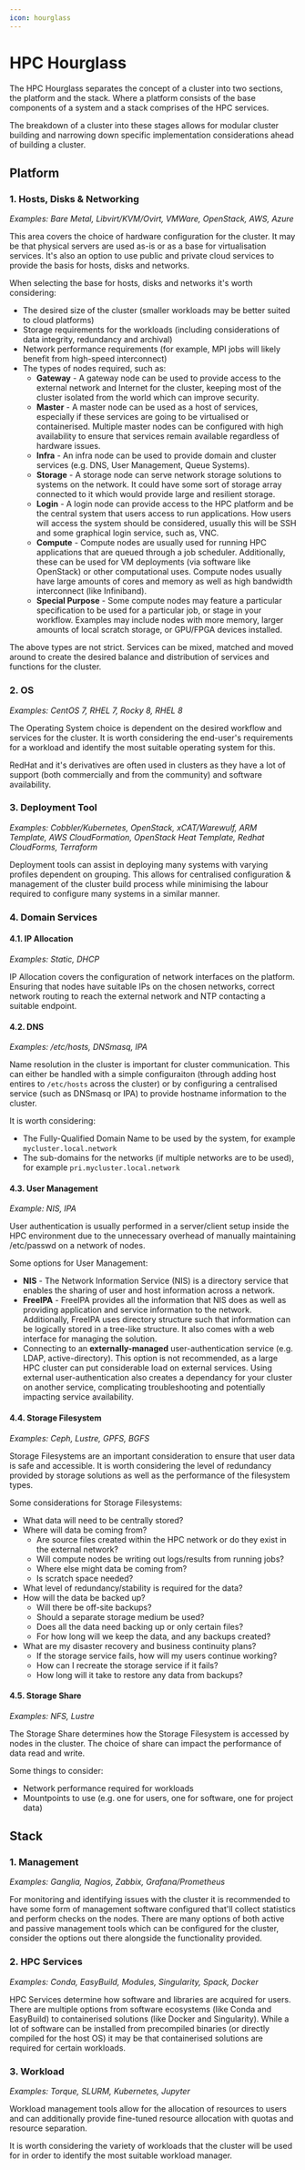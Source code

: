 ```yaml
---
icon: hourglass
---
```

# HPC Hourglass

The HPC Hourglass separates the concept of a cluster into two sections, the platform and the stack. Where a platform consists of the base components of a system and a stack comprises of the HPC services.

The breakdown of a cluster into these stages allows for modular cluster building and narrowing down specific implementation considerations ahead of building a cluster. 

## Platform 

### 1. Hosts, Disks & Networking 

_Examples: Bare Metal, Libvirt/KVM/Ovirt, VMWare, OpenStack, AWS, Azure_

This area covers the choice of hardware configuration for the cluster. It may be that physical servers are used as-is or as a base for virtualisation services. It's also an option to use public and private cloud services to provide the basis for hosts, disks and networks. 

When selecting the base for hosts, disks and networks it's worth considering:
- The desired size of the cluster (smaller workloads may be better suited to cloud platforms)
- Storage requirements for the workloads (including considerations of data integrity, redundancy and archival)
- Network performance requirements (for example, MPI jobs will likely benefit from high-speed interconnect)
- The types of nodes required, such as:
    - **Gateway** - A gateway node can be used to provide access to the external network and Internet for the cluster, keeping most of the cluster isolated from the world which can improve security.
    - **Master** - A master node can be used as a host of services, especially if these services are going to be virtualised or containerised. Multiple master nodes can be configured with high availability to ensure that services remain available regardless of hardware issues. 
    - **Infra** - An infra node can be used to provide domain and cluster services (e.g. DNS, User Management, Queue Systems). 
    - **Storage** - A storage node can serve network storage solutions to systems on the network. It could have some sort of storage array connected to it which would provide large and resilient storage.
    - **Login** - A login node can provide access to the HPC platform and be the central system that users access to run applications. How users will access the system should be considered, usually this will be SSH and some graphical login service, such as, VNC.
    - **Compute** - Compute nodes are usually used for running HPC applications that are queued through a job scheduler. Additionally, these can be used for VM deployments (via software like OpenStack) or other computational uses. Compute nodes usually have large amounts of cores and memory as well as high bandwidth interconnect (like Infiniband).
    - **Special Purpose** - Some compute nodes may feature a particular specification to be used for a particular job, or stage in your workflow. Examples may include nodes with more memory, larger amounts of local scratch storage, or GPU/FPGA devices installed.

The above types are not strict. Services can be mixed, matched and moved around to create the desired balance and distribution of services and functions for the cluster.

### 2. OS

_Examples: CentOS 7, RHEL 7, Rocky 8, RHEL 8_

The Operating System choice is dependent on the desired workflow and services for the cluster. It is worth considering the end-user's requirements for a workload and identify the most suitable operating system for this. 

RedHat and it's derivatives are often used in clusters as they have a lot of support (both commercially and from the community) and software availability.

### 3. Deployment Tool

_Examples: Cobbler/Kubernetes, OpenStack, xCAT/Warewulf, ARM Template, AWS CloudFormation, OpenStack Heat Template, Redhat CloudForms, Terraform_

Deployment tools can assist in deploying many systems with varying profiles dependent on grouping. This allows for centralised configuration & management of the cluster build process while minimising the labour required to configure many systems in a similar manner. 

### 4. Domain Services

#### 4.1. IP Allocation

_Examples: Static, DHCP_

IP Allocation covers the configuration of network interfaces on the platform. Ensuring that nodes have suitable IPs on the chosen networks, correct network routing to reach the external network and NTP contacting a suitable endpoint. 

#### 4.2. DNS

_Examples: /etc/hosts, DNSmasq, IPA_

Name resolution in the cluster is important for cluster communication. This can either be handled with a simple configuraiton (through adding host entires to `/etc/hosts` across the cluster) or by configuring a centralised service (such as DNSmasq or IPA) to provide hostname information to the cluster.

It is worth considering:
- The Fully-Qualified Domain Name to be used by the system, for example `mycluster.local.network`
- The sub-domains for the networks (if multiple networks are to be used), for example `pri.mycluster.local.network`

#### 4.3. User Management

_Example: NIS, IPA_

User authentication is usually performed in a server/client setup inside the HPC environment due to the unnecessary overhead of manually maintaining /etc/passwd on a network of nodes.

Some options for User Management:
- **NIS** - The Network Information Service (NIS) is a directory service that enables the sharing of user and host information across a network.
- **FreeIPA** - FreeIPA provides all the information that NIS does as well as providing application and service information to the network. Additionally, FreeIPA uses directory structure such that information can be logically stored in a tree-like structure. It also comes with a web interface for managing the solution. 
- Connecting to an **externally-managed** user-authentication service (e.g. LDAP, active-directory). This option is not recommended, as a large HPC cluster can put considerable load on external services. Using external user-authentication also creates a dependancy for your cluster on another service, complicating troubleshooting and potentially impacting service availability.

#### 4.4. Storage Filesystem

_Examples: Ceph, Lustre, GPFS, BGFS_

Storage Filesystems are an important consideration to ensure that user data is safe and accessible. It is worth considering the level of redundancy provided by storage solutions as well as the performance of the filesystem types.

Some considerations for Storage Filesystems:
- What data will need to be centrally stored?
- Where will data be coming from?
  - Are source files created within the HPC network or do they exist in the external network?
  - Will compute nodes be writing out logs/results from running jobs?
  - Where else might data be coming from?
  - Is scratch space needed?
- What level of redundancy/stability is required for the data?
- How will the data be backed up?
  - Will there be off-site backups?
  - Should a separate storage medium be used?
  - Does all the data need backing up or only certain files?
  - For how long will we keep the data, and any backups created?
- What are my disaster recovery and business continuity plans?
  - If the storage service fails, how will my users continue working?
  - How can I recreate the storage service if it fails? 
  - How long will it take to restore any data from backups?

#### 4.5. Storage Share

_Examples: NFS, Lustre_

The Storage Share determines how the Storage Filesystem is accessed by nodes in the cluster. The choice of share can impact the performance of data read and write. 

Some things to consider:
- Network performance required for workloads
- Mountpoints to use (e.g. one for users, one for software, one for project data) 

## Stack

### 1. Management

_Examples: Ganglia, Nagios, Zabbix, Grafana/Prometheus_

For monitoring and identifying issues with the cluster it is recommended to have some form of management software configured that'll collect statistics and perform checks on the nodes. There are many options of both active and passive management tools which can be configured for the cluster, consider the options out there alongside the functionality provided.

### 2. HPC Services

_Examples: Conda, EasyBuild, Modules, Singularity, Spack, Docker_

HPC Services determine how software and libraries are acquired for users. There are multiple options from software ecosystems (like Conda and EasyBuild) to containerised solutions (like Docker and Singularity). While a lot of software can be installed from precompiled binaries (or directly compiled for the host OS) it may be that containerised solutions are required for certain workloads. 

### 3. Workload

_Examples: Torque, SLURM, Kubernetes, Jupyter_

Workload management tools allow for the allocation of resources to users and can additionally provide fine-tuned resource allocation with quotas and resource separation. 

It is worth considering the variety of workloads that the cluster will be used for in order to identify the most suitable workload manager.

